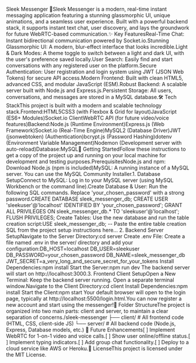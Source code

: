 Sleek Messenger 🚀Sleek Messenger is a modern, real-time instant messaging application featuring a stunning glassmorphic UI, unique animations, and a seamless user experience. Built with a powerful backend stack, it supports instant text chat, user discovery, and lays the groundwork for future WebRTC-based communication.✨ Key FeaturesReal-Time Chat: Instant bidirectional communication powered by Socket.io.Stunning Glassmorphic UI: A modern, blur-effect interface that looks incredible.Light & Dark Modes: A theme toggle to switch between a light and dark UI, with the user's preference saved locally.User Search: Easily find and start conversations with any registered user on the platform.Secure Authentication: User registration and login system using JWT (JSON Web Tokens) for secure API access.Modern Frontend: Built with clean HTML5, advanced CSS, and modular JavaScript (ESM).Robust Backend: A scalable server built with Node.js and Express.js.Persistent Storage: All users, conversations, and messages are stored in a MySQL database.🛠️ Tech StackThis project is built with a modern and scalable technology stack.Frontend:HTML5CSS3 (with Flexbox & Grid for layout)JavaScript (ES6+ Modules)Socket.io ClientWebRTC API (for future video/voice features)Backend:Node.js (Runtime Environment)Express.js (Web Framework)Socket.io (Real-Time Engine)MySQL2 (Database Driver)JWT (jsonwebtoken) (Authentication)bcrypt.js (Password Hashing)dotenv (Environment Variable Management)Nodemon (Development server with auto-reload)Database:MySQL🚀 Getting StartedFollow these instructions to get a copy of the project up and running on your local machine for development and testing purposes.PrerequisitesNode.js and npm: Download Node.js (npm is included)MySQL: A running instance of a MySQL server. You can use the MySQL Community Installer.1. Database SetupConnect to MySQL: Log in to your MySQL server (using MySQL Workbench or the command line).Create Database & User: Run the following SQL commands. Replace 'your_chosen_password' with a strong password.CREATE DATABASE sleek_messenger_db;
CREATE USER 'sleekuser'@'localhost' IDENTIFIED BY 'your_chosen_password';
GRANT ALL PRIVILEGES ON sleek_messenger_db.* TO 'sleekuser'@'localhost';
FLUSH PRIVILEGES;
Create Tables: Use the new database and run the table creation script:USE sleek_messenger_db;
-- Paste the entire table creation SQL from the project setup instructions here...
2. Backend Server SetupNavigate to the Server Directory:cd server
Create .env File: Create a file named .env in the server/ directory and add your configuration:DB_HOST=localhost
DB_USER=sleekuser
DB_PASSWORD=your_chosen_password
DB_NAME=sleek_messenger_db
JWT_SECRET=a_very_long_and_secure_secret_for_your_tokens
Install Dependencies:npm install
Start the Server:npm run dev
The backend server will start on http://localhost:3000.3. Frontend Client SetupOpen a New Terminal: Keep the backend server running. Open a separate terminal window.Navigate to the Client Directory:cd client
Install Dependencies:npm install
Start the Client:npm start
Your default browser will open to the login page, typically at http://localhost:5500/login.html.You can now register a new account and start using the messenger!📂 Folder StructureThe project is organized into two main parts: client and server, to maintain a clear separation of concerns./sleek-messenger
├── client/         # All frontend code (HTML, CSS, client-side JS)
└── server/         # All backend code (Node.js, Express, Database models, etc.)
🌟 Future Enhancements[ ] Implement WebRTC for 1-on-1 video and voice calls.[ ] Show user online/offline status.[ ] Implement typing indicators.[ ] Add group chat functionality.[ ] Deploy to a cloud service like AWS or Heroku.📄 LicenseThis project is licensed under the MIT License.
